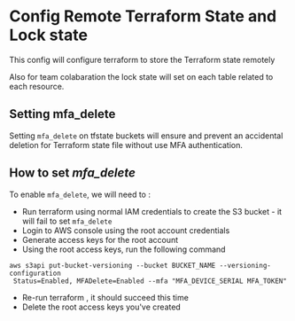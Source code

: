 # Config Remote Terraform State and Lock state

This config will configure terraform to store the Terraform state remotely

Also for team colabaration the lock state will set on each table related to 
each resource.


## Setting mfa_delete

Setting `mfa_delete` on tfstate buckets will ensure and prevent an accidental 
deletion for Terraform state file without use MFA authentication.

## How to set *_mfa_delete_*

To enable `mfa_delete`, we will need to :

*  Run terraform using normal IAM credentials to create the S3 bucket - it will
fail to set `mfa_delete`
* Login to AWS console using the root account credentials
* Generate access keys for  the root account
* Using the root access keys, run the following command
```
aws s3api put-bucket-versioning --bucket BUCKET_NAME --versioning-configuration 
 Status=Enabled, MFADelete=Enabled --mfa "MFA_DEVICE_SERIAL MFA_TOKEN"
 ```
* Re-run terraform , it should succeed this time
* Delete the root access keys you've created

